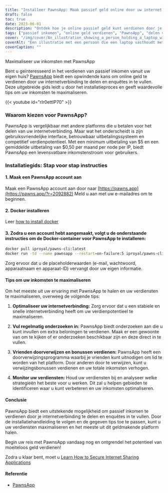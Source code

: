 ```yaml
---
title: "Installeer PawnsApp: Maak passief geld online door uw internet te delen"
draft: false
toc: true
date: 2023-06-01
description: "Ontdek hoe je online passief geld kunt verdienen door je internetverbinding te delen en enquêtes in te vullen via PawnsApp."
tags: ["passief inkomen", "online geld verdienen", "PawnsApp", "delen van internet", "voltooiing van de enquête", "minimum uitbetaling", "gemiddelde uitbetaling", "online verdienen", "bijverdienste", "thuiswerken", "beloningen verdienen", "internet te gelde maken", "digitaal delen", "inkomensvorming", "financiële onafhankelijkheid", "extra inkomen verdienen", "online vragenlijsten", "op technologie gebaseerd inkomen", "monetisatiestrategie", "digitale economie", "peer-to-peer netwerk", "inkomstenstroom", "internet thuis", "kans om geld te verdienen", "internetgebruik", "enquête beloningen", "online geld verdienen", "gemakkelijk geld", "digitale beloningen", "internet monetisatie", "passieve inkomsten"]
cover: "/img/cover/An_illustration_showing_a_person_holding_a_laptop_with_a_money.png"
coverAlt: "Een illustratie met een persoon die een laptop vasthoudt met een geldsymbool op het scherm, wat staat voor het verdienen van passief inkomen door het delen van internet en het invullen van enquêtes met PawnsApp."
coverCaption: ""
---
```

 Maximaliseer uw inkomsten met PawnsApp

Bent u geïnteresseerd in het verdienen van passief inkomen vanuit uw eigen huis? [PawnsApp](https://pawns.app/?r=2092882) biedt een opwindende kans om online geld te verdienen door uw internetverbinding te delen en enquêtes in te vullen. Deze uitgebreide gids leidt u door het installatieproces en geeft waardevolle tips om uw inkomsten te maximaliseren.

{{< youtube id="rIr0ettIP70" >}}

### Waarom kiezen voor PawnsApp?

PawnsApp is vergelijkbaar met andere platforms die u betalen voor het delen van uw internetverbinding. Maar wat het onderscheidt is zijn gebruiksvriendelijke interface, betrouwbaar uitbetalingssysteem en competitief verdienpotentieel. Met een minimum uitbetaling van $5 en een gemiddelde uitbetaling van $0,50 per maand per node per IP, biedt PawnsApp een levensvatbare inkomstenstroom voor gebruikers.

### Installatiegids: Stap voor stap instructies

#### 1. Maak een PawnsApp account aan

Maak een PawnsApp account aan door naar [https://pawns.app](https://pawns.app/?r=2092882) Meld u aan met uw e-mailadres om te beginnen.

#### 2. Docker installeren

Leer [how to install docker](https://simeononsecurity.com/other/creating-profitable-low-powered-crypto-miners/#installing-docker)

#### 3. Zodra u een account hebt aangemaakt, volgt u de onderstaande instructies om de Docker-container voor PawnsApp te installeren:

```bash
docker pull iproyal/pawns-cli:latest
docker run -td --name pawnsapp --restart=on-failure:5 iproyal/pawns-cli:latest -email=email@example.com -password=change_me -device-name=raspberrypi -device-id=raspberrypi1 -accept-tos
```
Zorg ervoor dat u de placeholderwaarden (e-mail, wachtwoord, apparaatnaam en apparaat-ID) vervangt door uw eigen informatie.

#### Tips om uw inkomsten te maximaliseren

Om het meeste uit uw ervaring met PawnsApp te halen en uw verdiensten te maximaliseren, overweeg de volgende tips:

1. **Optimaliseer uw internetverbinding:** Zorg ervoor dat u een stabiele en snelle internetverbinding heeft om uw verdienpotentieel te maximaliseren.

2. **Vul regelmatig onderzoeken in:** PawnsApp biedt onderzoeken aan die u kunt invullen om extra beloningen te verdienen. Maak er een gewoonte van om te kijken of er onderzoeken beschikbaar zijn en deze direct in te vullen.

3. **Vrienden doorverwijzen en bonussen verdienen:** PawnsApp heeft een doorverwijzingsprogramma waarbij je vrienden kunt uitnodigen om lid te worden van het platform. Door anderen door te verwijzen, kunt u verwijzingsbonussen verdienen en uw totale inkomsten verhogen.

4. **Monitor uw verdiensten:** Houd uw verdiensten bij en analyseer welke strategieën het beste voor u werken. Dit zal u helpen gebieden te identificeren waar u kunt verbeteren en uw inkomsten optimaliseren.

#### Conclusie

PawnsApp biedt een uitstekende mogelijkheid om passief inkomen te verdienen door je internetverbinding te delen en enquêtes in te vullen. Door de installatiehandleiding te volgen en de gegeven tips toe te passen, kunt u uw verdiensten maximaliseren en het meeste uit dit geldmakende platform halen.

Begin uw reis met PawnsApp vandaag nog en ontgrendel het potentieel van moeiteloos geld verdienen!

Zodra u klaar bent, moet u [Learn How to Secure Internet Sharing Applications](https://simeononsecurity.com/other/how-to-secure-internet-sharing-applications/)

#### Referentie
- [PawnsApp](https://pawns.app/?r=2092882)
